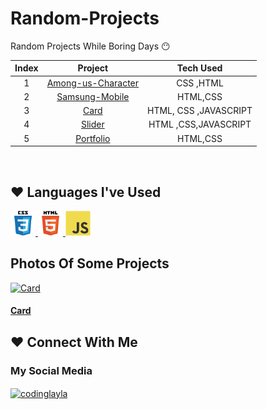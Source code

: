 # Random-Projects
Random Projects While Boring Days 😶

| Index | Project | Tech Used |
|:------:|:-----------------:|:------:|
|   1  |[Among-us-Character](https://github.com/Omsamiir/Random-Projects/tree/main/06-AmongUs-orange)| CSS ,HTML |
|   2  |[Samsung-Mobile](https://github.com/Omsamiir/Random-Projects/tree/main/03-Samsung)|HTML,CSS |
|   3  |[Card](https://github.com/Omsamiir/Random-Projects/tree/main/10-Card)| HTML, CSS ,JAVASCRIPT |
|   4  |[Slider](https://github.com/Omsamiir/Random-Projects/tree/main/08-Silder)|HTML ,CSS,JAVASCRIPT|
|   5  |[Portfolio](https://github.com/Omsamiir/Random-Projects/tree/main/07-Portfolio)| HTML,CSS|

<br>

## ❤ Languages I've Used

 <a href="https://www.w3schools.com/css/" target="_blank"> <img src="https://raw.githubusercontent.com/devicons/devicon/master/icons/css3/css3-original-wordmark.svg" alt="css3" width="40" height="40"/> </a>  <a href="https://www.w3.org/html/" target="_blank"> <img src="https://raw.githubusercontent.com/devicons/devicon/master/icons/html5/html5-original-wordmark.svg" alt="html5" width="40" height="40"/> </a> <a href="https://developer.mozilla.org/en-US/docs/Web/JavaScript" target="_blank"> <img src="https://raw.githubusercontent.com/devicons/devicon/master/icons/javascript/javascript-original.svg" alt="javascript" width="40" height="40"/> </a>
<br>
## Photos Of Some Projects
<a href="https://github.com/Omsamiir/Random-Projects/blob/main/10-Card/imgs/Screenshot_18.jpg">
<img src="https://github.com/Omsamiir/Random-Projects/blob/main/10-Card/imgs/Screenshot_18.jpg" alt="Card" width="250" height="150"/>
 <h4 align="left" >Card</h4>

</a>




## ❤ Connect With Me

<h3 align="left">My Social Media</h3>
<p align="left">

<a href="https://twitter.com/Mariaacode" target="blank"><img align="center" src="https://raw.githubusercontent.com/rahuldkjain/github-profile-readme-generator/master/src/images/icons/Social/twitter.svg" alt="codinglayla" height="30" width="40" /></a>

</p>
<br>
